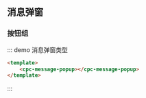 ## 消息弹窗
### 按钮组
::: demo 消息弹窗类型
``` html
<template>
    <cpc-message-popup></cpc-message-popup>
</template>
```
:::